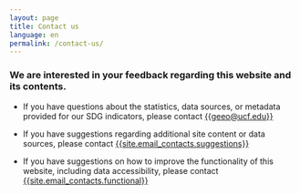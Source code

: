 ```yaml
---
layout: page
title: Contact us
language: en
permalink: /contact-us/
---
```

### We are interested in your feedback regarding this website and its contents.


- If you have questions about the statistics, data sources, or metadata provided for our SDG indicators, please contact [{{geeo@ucf.edu}}](mailto:{{geeo@ucf.edu}})

- If you have suggestions regarding additional site content or data sources, please contact [{{site.email_contacts.suggestions}}](mailto:{{site.email_contacts.suggestions}})

- If you have suggestions on how to improve the functionality of this website, including data accessibility, please contact [{{site.email_contacts.functional}}](mailto:{{site.email_contacts.functional}})

